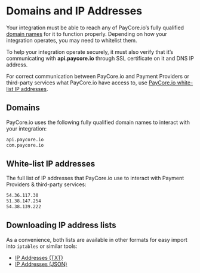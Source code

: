 # Domains and IP Addresses

Your integration must be able to reach any of PayCore.io’s fully qualified  [domain names](#domains)  for it to function properly. Depending on how your integration operates, you may need to whitelist them.

To help your integration operate securely, it must also verify that it’s communicating with  **api.paycore.io**  through SSL certificate on it and DNS IP address.

For correct communication between PayСore.io and Payment Providers or third-party services what PayСore.io have access to, use [PayСore.io white-list IP addresses](#white-list-ip-addresses).

## Domains

PayСore.io uses the following fully qualified domain names to interact with your integration:

```html
api.paycore.io
com.paycore.io
```

## White-list IP addresses

The full list of IP addresses that PayСore.io use to interact with Payment Providers & third-party services:

```html
54.36.117.30
51.38.147.254
54.38.139.222
```

## Downloading IP address lists

As a convenience, both lists are available in other formats for easy import into `iptables` or similar tools:

- [IP Addresses (TXT)](/ips/ips_access.txt)
- [IP Addresses (JSON)](/ips/ips_access.json)
